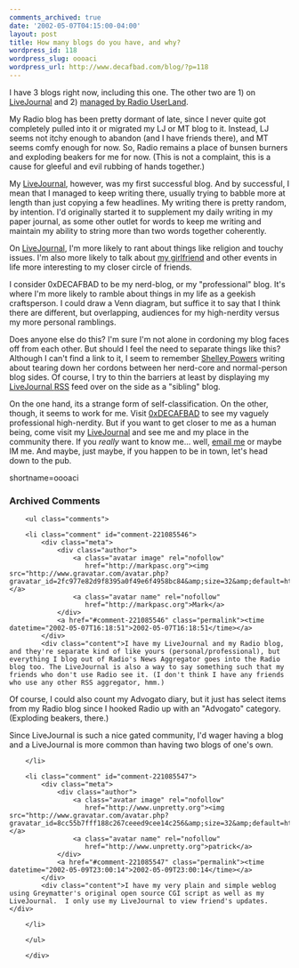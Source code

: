 ```yaml
---
comments_archived: true
date: '2002-05-07T04:15:00-04:00'
layout: post
title: How many blogs do you have, and why?
wordpress_id: 118
wordpress_slug: oooaci
wordpress_url: http://www.decafbad.com/blog/?p=118
---
```

<p>I have 3 blogs right now, including this one.  The other two are 1) on <a href="http://deus-x.livejournal.com">LiveJournal</a> and 2) <a href="http://www.decafbad.com/deus_x/radio">managed by Radio <a href="http://www.decafbad.com/twiki/bin/view/Main/UserLand">UserLand</a></a>.</p>
<p>My Radio blog has been pretty dormant of late, since I never quite got completely pulled into it or migrated my LJ or MT blog to it.  Instead, LJ seems not itchy enough to abandon (and I have friends there), and MT seems comfy enough for now.  So, Radio remains a place of bunsen burners and exploding beakers for me for now.  (This is not a complaint, this is a cause for gleeful and evil rubbing of hands together.)</p>
<p>My <a href="http://deus-x.livejournal.com">LiveJournal</a>, however, was my first successful blog.  And by successful, I mean that I managed to keep writing there, usually trying to babble more at length than just copying a few headlines.  My writing there is pretty random, by intention.  I'd originally started it to supplement my daily writing in my paper journal, as some other outlet for words to keep me writing and maintain my ability to string more than two words together coherently.  </p>
<p>On <a href="http://www.decafbad.com/twiki/bin/view/Main/LiveJournal">LiveJournal</a>, I'm more likely to rant about things like religion and touchy issues.  I'm also more likely to talk about <a href="http://missadroit.livejournal.com">my girlfriend</a> and other events in life more interesting to my closer circle of friends.</p>
<p>I consider 0xDECAFBAD to be my nerd-blog, or my "professional" blog.  It's where I'm more likely to ramble about things in my life as a geekish craftsperson.  I could draw a Venn diagram, but suffice it to say that I think there are different, but overlapping, audiences for my high-nerdity versus my more personal ramblings.</p>
<p>Does anyone else do this?  I'm sure I'm not alone in cordoning my blog faces off from each other.  But should I feel the need to separate things like this?  Although I can't find a link to it, I seem to remember <a href="http://weblog.burningbird.net/">Shelley Powers</a> writing about tearing down her cordons between her nerd-core and normal-person blog sides.  Of course, I try to thin the barriers at least by displaying my <a href="http://www.livejournal.com/customview.cgi?user=deus_x&amp;styleid=32679">LiveJournal <a href="http://www.decafbad.com/twiki/bin/view/Main/RSS">RSS</a> feed</a> over on the side as a "sibling" blog.</p>
<p>On the one hand, its a strange form of self-classification.  On the other, though, it seems to work for me.  Visit <a href="http://www.decafbad.com">0xDECAFBAD</a> to see my vaguely professional high-nerdity.  But if you want to get closer to me as a human being, come visit my <a href="http://deus-x.livejournal.com">LiveJournal</a> and see me and my place in the community there.  If you <i>really</i> want to know me... well, <a href="mailto:deus_x@pobox.com">email me</a> or maybe IM me.  And maybe, just maybe, if you happen to be in town, let's head down to the pub.</p>
<!--more-->
shortname=oooaci

<div id="comments" class="comments archived-comments">
            <h3>Archived Comments</h3>
            
        <ul class="comments">
            
        <li class="comment" id="comment-221085546">
            <div class="meta">
                <div class="author">
                    <a class="avatar image" rel="nofollow" 
                       href="http://markpasc.org"><img src="http://www.gravatar.com/avatar.php?gravatar_id=2fc977e82d9f8395a0f49e6f4958bc84&amp;size=32&amp;default=http://mediacdn.disqus.com/1320279820/images/noavatar32.png"/></a>
                    <a class="avatar name" rel="nofollow" 
                       href="http://markpasc.org">Mark</a>
                </div>
                <a href="#comment-221085546" class="permalink"><time datetime="2002-05-07T16:18:51">2002-05-07T16:18:51</time></a>
            </div>
            <div class="content">I have my LiveJournal and my Radio blog, and they're separate kind of like yours (personal/professional), but everything I blog out of Radio's News Aggregator goes into the Radio blog too. The LiveJournal is also a way to say something such that my friends who don't use Radio see it. (I don't think I have any friends who use any other RSS aggregator, hmm.)

Of course, I could also count my Advogato diary, but it just has select items from my Radio blog since I hooked Radio up with an "Advogato" category. (Exploding beakers, there.)

Since LiveJournal is such a nice gated community, I'd wager having a blog and a LiveJournal is more common than having two blogs of one's own.</div>
            
        </li>
    
        <li class="comment" id="comment-221085547">
            <div class="meta">
                <div class="author">
                    <a class="avatar image" rel="nofollow" 
                       href="http://www.unpretty.org"><img src="http://www.gravatar.com/avatar.php?gravatar_id=8cc55b7fff188c267ceeed9cee14c256&amp;size=32&amp;default=http://mediacdn.disqus.com/1320279820/images/noavatar32.png"/></a>
                    <a class="avatar name" rel="nofollow" 
                       href="http://www.unpretty.org">patrick</a>
                </div>
                <a href="#comment-221085547" class="permalink"><time datetime="2002-05-09T23:00:14">2002-05-09T23:00:14</time></a>
            </div>
            <div class="content">I have my very plain and simple weblog using Greymatter's original open source CGI script as well as my LiveJournal.  I only use my LiveJournal to view friend's updates.</div>
            
        </li>
    
        </ul>
    
        </div>
    